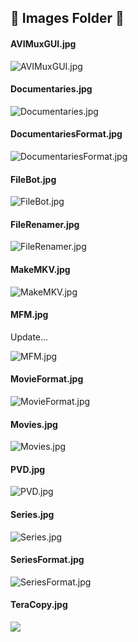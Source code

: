 ## :open_file_folder: Images Folder :open_file_folder:

#### AVIMuxGUI.jpg ####
![AVIMuxGUI.jpg](https://github.com/Modi777/How-to-Organize-Videos-on-Your-Hard-Disks/blob/master/images/AVIMuxGUI.jpg)

#### Documentaries.jpg ####
![Documentaries.jpg](https://github.com/Modi777/How-to-Organize-Videos-on-Your-Hard-Disks/blob/master/images/Documentaries.jpg)

#### DocumentariesFormat.jpg ####
![DocumentariesFormat.jpg](https://github.com/Modi777/How-to-Organize-Videos-on-Your-Hard-Disks/blob/master/images/DocumentariesFormat.jpg)

#### FileBot.jpg ####
![FileBot.jpg](https://github.com/Modi777/How-to-Organize-Videos-on-Your-Hard-Disks/blob/master/images/FileBot.jpg)

#### FileRenamer.jpg ####
![FileRenamer.jpg](https://github.com/Modi777/How-to-Organize-Videos-on-Your-Hard-Disks/blob/master/images/FileRenamer.jpg)

#### MakeMKV.jpg ####
![MakeMKV.jpg](https://github.com/Modi777/How-to-Organize-Videos-on-Your-Hard-Disks/blob/master/images/MakeMKV.jpg)

#### MFM.jpg ####
Update...

![MFM.jpg](https://github.com/Modi777/How-to-Organize-Videos-on-Your-Hard-Disks/blob/master/images/MFM.jpg)

#### MovieFormat.jpg ####
![MovieFormat.jpg](https://github.com/Modi777/How-to-Organize-Videos-on-Your-Hard-Disks/blob/master/images/MovieFormat.jpg)

#### Movies.jpg ####
![Movies.jpg](https://github.com/Modi777/How-to-Organize-Videos-on-Your-Hard-Disks/blob/master/images/Movies.jpg)

#### PVD.jpg ####
![PVD.jpg](https://github.com/Modi777/How-to-Organize-Videos-on-Your-Hard-Disks/blob/master/images/PVD.jpg)

#### Series.jpg ####
![Series.jpg](https://github.com/Modi777/How-to-Organize-Videos-on-Your-Hard-Disks/blob/master/images/Series.jpg)

#### SeriesFormat.jpg ####
![SeriesFormat.jpg](https://github.com/Modi777/How-to-Organize-Videos-on-Your-Hard-Disks/blob/master/images/SeriesFormat.jpg)

#### TeraCopy.jpg ####
![](https://github.com/Modi777/How-to-Organize-Videos-on-Your-Hard-Disks/blob/master/images/TeraCopy.jpg)